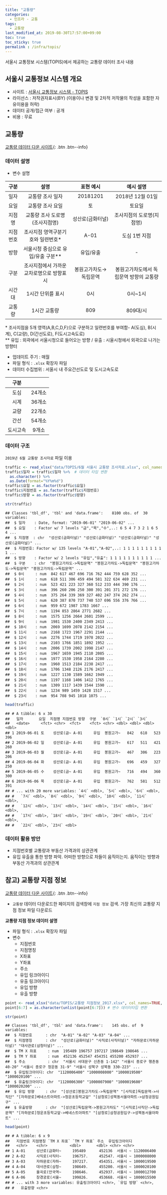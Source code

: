 ```yaml
---
title: "교통량"
categories: 
  - 인프라 - 교통
tags:
  - 교통량
last_modified_at: 2019-08-30T17:57:00+09:00
toc: true
toc_sticky: true
permalink : /infra/topis/
---
```


서울시 교통정보 시스템(TOPIS)에서 제공하는 교통량 데이터 조사 내용

## 서울시 교통정보 시스템 개요

  - 사이트 : [서울시 교통정보 시스템 -
    TOPIS](http://topis.seoul.go.kr/refRoom/openRefRoom_1.do)
  - 라이선스 : 저작권자표시(BY) (이용이나 변경 및 2차적 저작물의 작성을 포함한 자유이용을 허락)
  - 데이터 공개/접근 여부 : 공개
  - 비용 : 무료

## 교통량

[교통량 데이터 다운 사이트](http://topis.seoul.go.kr/refRoom/openRefRoom_2_2.do){:
.btn .btn--info}

### 데이터 설명

  - 변수 설명

|  구분  |           설명           |    표현 예시    |         예시 설명         |
| :--: | :--------------------: | :---------: | :-------------------: |
|  일자  |       교통량 조사 일자        |  20181201   |     2018년 12월 01일     |
|  요일  |       교통량 조사 요일        |      토      |          토요일          |
| 지점명  |   교통량 조사 도로명(조사지점명)    |  성산로(금화터널)  |    조사지점의 도로명(지점명)     |
| 지점번호 |  조사지점 영역구분기호와 일련번호\*   |    A-01     |       도심 1번 지점        |
|  방향  | 서울시청 중심으로 유입/유출 구분\*\* |    유입/유출    |          \-           |
|  구분  | 조사지점에서 가까운 교차로명으로 방향표시 | 봉원고가차도→독립문역 | 봉원고가차도에서 독립문역 방향의 교통량 |
| 시간대  |       1시간 단위를 표시       |     0시      |        0시\~1시         |
| 교통량  |        1시간 교통량         |     809     |        809대/시         |

\* 조사지점을 5개 영역(A,B,C,D,F)으로 구분하고 일련번호를 부여함- A(도심), B(시계), C(교량),
D(간선도로), F(도시고속도로) <br> \*\* 유입 : 외곽에서 서울시청으로 들어오는 방향 / 유출 :
시울시청에서 외곽으로 나가는 방향터

  - 업데이트 주기 : 매월
  - 파일 형식 : `.xlsx` 확장자 파일
  - 데이터 수집범위 : 서울시 내 주요간선도로 및 도시고속도로

|  구분  |      |
| :--: | :--: |
|  도심  | 24개소 |
|  시계  | 36개소 |
|  교량  | 22개소 |
|  간선  | 54개소 |
| 도시고속 | 9개소  |

### 데이터 구조

`2019년 6월 교통량 조사자료` 파일 이용

``` r
traffic <- read_xlsx("data/TOPIS/6월 서울시 교통량 조사자료.xlsx", col_names=TRUE, sheet="2019년 6월")
traffic$일자 = traffic$일자 %>%  # 데이터 타입 변환
  as.character() %>% 
  as.Date(format="%Y%m%d")
traffic$요일 = as.factor(traffic$요일)
traffic$지점번호 = as.factor(traffic$지점번호)
traffic$방향 = as.factor(traffic$방향)

str(traffic)
```

    ## Classes 'tbl_df', 'tbl' and 'data.frame':    8100 obs. of  30 variables:
    ##  $ 일자    : Date, format: "2019-06-01" "2019-06-02" ...
    ##  $ 요일    : Factor w/ 7 levels "금","목","수",..: 6 5 4 7 3 2 1 6 5 4 ...
    ##  $ 지점명  : chr  "성산로(금화터널)" "성산로(금화터널)" "성산로(금화터널)" "성산로(금화터널)" ...
    ##  $ 지점번호: Factor w/ 135 levels "A-01","A-02",..: 1 1 1 1 1 1 1 1 1 1 ...
    ##  $ 방향    : Factor w/ 2 levels "유입","유출": 1 1 1 1 1 1 1 1 1 1 ...
    ##  $ 구분    : chr  "봉원고가차도->독립문역" "봉원고가차도->독립문역" "봉원고가차도->독립문역" "봉원고가차도->독립문역" ...
    ##  $ 0시     : num  842 617 467 696 716 762 444 759 628 352 ...
    ##  $ 1시     : num  618 511 306 459 494 581 322 634 469 231 ...
    ##  $ 2시     : num  523 421 223 327 360 512 233 444 390 176 ...
    ##  $ 3시     : num  396 260 206 250 300 391 201 371 272 176 ...
    ##  $ 4시     : num  375 264 339 369 327 402 247 374 262 274 ...
    ##  $ 5시     : num  620 387 870 737 740 537 696 556 376 766 ...
    ##  $ 6시     : num  959 672 1987 1783 1667 ...
    ##  $ 7시     : num  1194 853 2864 2771 2682 ...
    ##  $ 8시     : num  1575 1256 2664 2601 2599 ...
    ##  $ 9시     : num  1981 1530 2400 2349 2413 ...
    ##  $ 10시    : num  2069 1699 2078 2142 2154 ...
    ##  $ 11시    : num  2168 1723 1967 2291 2144 ...
    ##  $ 12시    : num  2276 1744 1719 1978 2022 ...
    ##  $ 13시    : num  2103 1766 1851 1892 1952 ...
    ##  $ 14시    : num  2006 1739 2002 1998 2147 ...
    ##  $ 15시    : num  1967 1659 1945 2110 2085 ...
    ##  $ 16시    : num  1977 1530 1958 2164 2280 ...
    ##  $ 17시    : num  1960 1513 2184 2238 2417 ...
    ##  $ 18시    : num  1706 1348 2126 2176 2417 ...
    ##  $ 19시    : num  1227 1130 1589 1662 1949 ...
    ##  $ 20시    : num  1197 1168 1406 1412 1765 ...
    ##  $ 21시    : num  1309 1117 1439 1544 1590 ...
    ##  $ 22시    : num  1234 989 1459 1428 1517 ...
    ##  $ 23시    : num  954 708 945 1018 1075 ...

``` r
head(traffic)
```

    ## # A tibble: 6 x 30
    ##   일자       요일  지점명 지점번호 방향  구분  `0시` `1시` `2시` `3시`
    ##   <date>     <fct> <chr>  <fct>    <fct> <chr> <dbl> <dbl> <dbl> <dbl>
    ## 1 2019-06-01 토    성산로(금~ A-01     유입  봉원고가~   842   618   523   396
    ## 2 2019-06-02 일    성산로(금~ A-01     유입  봉원고가~   617   511   421   260
    ## 3 2019-06-03 월    성산로(금~ A-01     유입  봉원고가~   467   306   223   206
    ## 4 2019-06-04 화    성산로(금~ A-01     유입  봉원고가~   696   459   327   250
    ## 5 2019-06-05 수    성산로(금~ A-01     유입  봉원고가~   716   494   360   300
    ## 6 2019-06-06 목    성산로(금~ A-01     유입  봉원고가~   762   581   512   391
    ## # ... with 20 more variables: `4시` <dbl>, `5시` <dbl>, `6시` <dbl>,
    ## #   `7시` <dbl>, `8시` <dbl>, `9시` <dbl>, `10시` <dbl>, `11시` <dbl>,
    ## #   `12시` <dbl>, `13시` <dbl>, `14시` <dbl>, `15시` <dbl>, `16시` <dbl>,
    ## #   `17시` <dbl>, `18시` <dbl>, `19시` <dbl>, `20시` <dbl>, `21시` <dbl>,
    ## #   `22시` <dbl>, `23시` <dbl>

### 데이터 활용 방안

  - 지점번호별 교통량과 부동산 가격과의 상관관계
  - 유입 유출을 통한 방향 파악. 어떠한 방향으로 차들이 움직이는지. 움직이는 방향과 부동산 가격과의 상관관계

## 참고) 교통량 지점 정보

[교통량 데이터 다운 사이트](http://topis.seoul.go.kr/refRoom/openRefRoom_2_2.do){:
.btn .btn--info}

  - `교통량` 데이터 다운로드한 페이지의 검색창에 `지점 정보` 검색. 가장 최신의 교통량 지점 정보 파일 다운로드

**교통량 지점 정보 데이터 설명**

  - 파일 형식 : `.xlsx` 확장자 파일
  - 변수
      - 지점번호
      - 지점명칭
      - X좌표
      - Y좌표
      - 주소
      - 유입 링크아이디
      - 유출 링크아이디
      - 유입 방향
      - 유출 방향

<!-- end list -->

``` r
point <- read_xlsx("data/TOPIS/교통량 지점정보_2017.xlsx", col_names=TRUE, sheet=1)
point[6:7] = as.character(unlist(point[6:7])) # 변수 데이터타입 변환

str(point)
```

    ## Classes 'tbl_df', 'tbl' and 'data.frame':    145 obs. of  9 variables:
    ##  $ 지점번호      : chr  "A-01" "A-02" "A-03" "A-04" ...
    ##  $ 지점명칭      : chr  "성산로(금화터널)" "사직로(사직터널)" "자하문로(자하문터널)" "대사관로(삼청터널)" ...
    ##  $ TM X 좌표     : num  195489 196757 197217 198649 198646 ...
    ##  $ TM Y 좌표     : num  452136 452547 454351 455200 452937 ...
    ##  $ 주소          : chr  "서울시 서대문구 신촌동 1-142" "서울시 종로구 행촌동 40-20" "서울시 종로구 청운동 31-9" "서울시 성북구 성북동 330-223" ...
    ##  $ 유입링크아이디: chr  "1120006400" "1000008000" "1000019500" "1000020100" ...
    ##  $ 유출링크아이디: chr  "1120006300" "1000007900" "1000019600" "1000020200" ...
    ##  $ 유입 방향     : chr  "[성산로]봉원고가차도->독립문역" "[사직로]독립문역->사직단" "[자하문로]베네스트아파트->청운초등학교앞" "[삼청로]성북동서울아파트->삼청공원입구" ...
    ##  $ 유출방향      : chr  "[성산로]독립문역->봉원고가차도" "[사직로]사직단->독립문역" "[자하문로]청운초등학교앞->베네스트아파트" "[삼청로]삼청공원입구->성북동서울아파트" ...

``` r
head(point)
```

    ## # A tibble: 6 x 9
    ##   지점번호 지점명칭 `TM X 좌표` `TM Y 좌표` 주소  유입링크아이디
    ##   <chr>    <chr>          <dbl>       <dbl> <chr> <chr>         
    ## 1 A-01     성산로(금화터~     195489      452136  서울시 ~ 1120006400    
    ## 2 A-02     사직로(사직터~     196757.     452547. 서울시 ~ 1000008000    
    ## 3 A-03     자하문로(자하~     197217.     454351. 서울시 ~ 1000019500    
    ## 4 A-04     대사관로(삼청~     198649.     455200. 서울시 ~ 1000020100    
    ## 5 A-05     율곡로(안국역~     198646.     452937. 서울시 ~ 1000012700    
    ## 6 A-06     창경궁로(서울~     199826.     453668. 서울시 ~ 1000015500    
    ## # ... with 3 more variables: 유출링크아이디 <chr>, `유입 방향` <chr>,
    ## #   유출방향 <chr>
